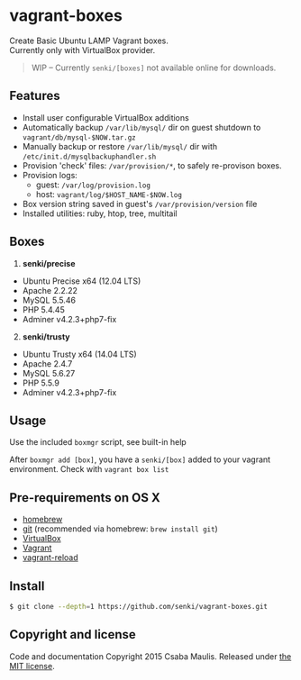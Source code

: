 # vagrant-boxes

Create Basic Ubuntu LAMP Vagrant boxes.  
Currently only with VirtualBox provider.

>WIP – Currently `senki/[boxes]` not available online for downloads.

## Features

- Install user configurable VirtualBox additions
- Automatically backup `/var/lib/mysql/` dir on guest shutdown to `vagrant/db/mysql-$NOW.tar.gz`
- Manually backup or restore `/var/lib/mysql/` dir with  `/etc/init.d/mysqlbackuphandler.sh`
- Provision 'check' files: `/var/provision/*`, to safely re-provison boxes.
- Provision logs:
  - guest: `/var/log/provision.log`
  - host: `vagrant/log/$HOST_NAME-$NOW.log`
- Box version string saved in guest's `/var/provision/version` file
- Installed utilities: ruby, htop, tree, multitail


## Boxes

1. **senki/precise**
  - Ubuntu Precise x64 (12.04 LTS)
  - Apache 2.2.22
  - MySQL 5.5.46
  - PHP  5.4.45
  - Adminer v4.2.3+php7-fix
2. **senki/trusty**
  - Ubuntu Trusty x64 (14.04 LTS)
  - Apache 2.4.7
  - MySQL 5.6.27
  - PHP 5.5.9
  - Adminer v4.2.3+php7-fix

## Usage

Use the included `boxmgr` script, see built-in help

After `boxmgr add [box]`, you have a `senki/[box]` added to your vagrant environment. Check with `vagrant box list`

## Pre-requirements on OS X

  - [homebrew](http://brew.sh)
  - [git](http://www.git-scm.com) (recommended via homebrew: `brew install git`)
  - [VirtualBox](https://www.virtualbox.org)
  - [Vagrant](https://www.vagrantup.com)
  - [vagrant-reload](https://github.com/aidanns/vagrant-reload)

## Install

```sh
$ git clone --depth=1 https://github.com/senki/vagrant-boxes.git
```
## Copyright and license

Code and documentation Copyright 2015 Csaba Maulis. Released under [the MIT license](LICENSE).
